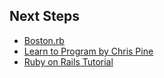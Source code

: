 ## Next Steps

 * [Boston.rb](http://bostonrb.org/)
 * [Learn to Program by Chris Pine](http://pragprog.com/book/ltp2/learn-to-program)
 * [Ruby on Rails Tutorial](http://ruby.railstutorial.org/)
 

